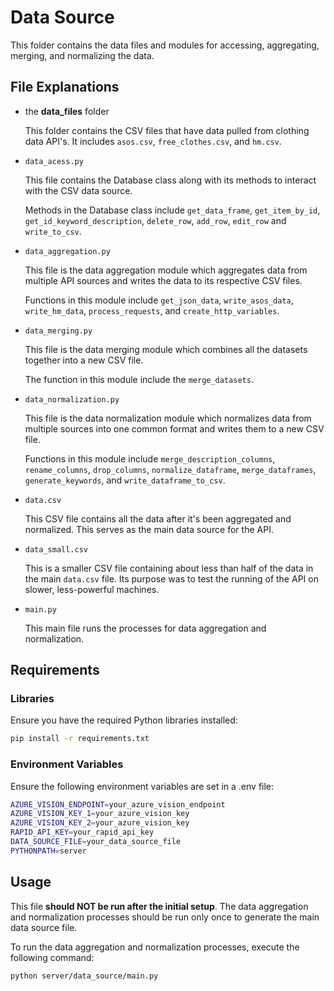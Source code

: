 # Data Source 
This folder contains the data files and modules for accessing, aggregating, merging, and normalizing the data.

## File Explanations
- the **data_files** folder
    
    This folder contains the CSV files that have data pulled from clothing data API's. It includes `asos.csv`, `free_clothes.csv`, and `hm.csv`. 

- ```data_acess.py```

    This file contains the Database class along with its methods to interact with the CSV data source. 
   
    Methods in the Database class include `get_data_frame`, `get_item_by_id`, ` get_id_keyword_description`, `delete_row`, `add_row`, `edit_row` and `write_to_csv`.

- ```data_aggregation.py```

    This file is the data aggregation module which aggregates data from multiple API sources and writes the data to its respective CSV files. 

    Functions in this module include `get_json_data`, `write_asos_data`, `write_hm_data`, `process_requests`, and `create_http_variables`.

- ```data_merging.py```

    This file is the data merging module which combines all the datasets together into a new CSV file. 

    The function in this module include the `merge_datasets`.

- ```data_normalization.py```

    This file is the data normalization module which normalizes data from multiple sources into one common format and writes them to a new CSV file.

    Functions in this module include `merge_description_columns`, `rename_columns`, `drop_columns`, `normalize_dataframe`, `merge_dataframes`, `generate_keywords`, and `write_dataframe_to_csv`.

- ```data.csv```

    This CSV file contains all the data after it's been aggregated and normalized. This serves as the main data source for the API. 

- ```data_small.csv```

    This is a smaller CSV file containing about less than half of the data in the main `data.csv` file. Its purpose was to test the running of the API on slower, less-powerful machines.

- ```main.py```

    This main file runs the processes for data aggregation and normalization.


## Requirements

### Libraries
Ensure you have the required Python libraries installed:
```sh
pip install -r requirements.txt
```

### Environment Variables
Ensure the following environment variables are set in a .env file:
```sh
AZURE_VISION_ENDPOINT=your_azure_vision_endpoint
AZURE_VISION_KEY_1=your_azure_vision_key
AZURE_VISION_KEY_2=your_azure_vision_key
RAPID_API_KEY=your_rapid_api_key
DATA_SOURCE_FILE=your_data_source_file
PYTHONPATH=server
```

## Usage
This file <b>should NOT be run after the initial setup</b>. The data aggregation and normalization processes should be run only once to generate the main data source file.

To run the data aggregation and normalization processes, execute the following command:
```sh
python server/data_source/main.py
```